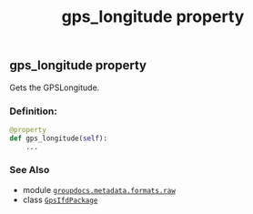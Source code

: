 ﻿---
title: gps_longitude property
second_title: GroupDocs.Metadata for Python via .NET API References
description: 
type: docs
url: /python-net/groupdocs.metadata.formats.raw/gpsifdpackage/gps_longitude/
is_root: false
weight: 320
---

## gps_longitude property


Gets the GPSLongitude.
### Definition:
```python
@property
def gps_longitude(self):
    ...
```

### See Also
* module [`groupdocs.metadata.formats.raw`](../../)
* class [`GpsIfdPackage`](/metadata/python-net/groupdocs.metadata.formats.raw/gpsifdpackage)
